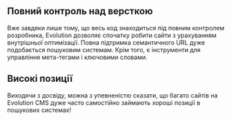 ## Повний контроль над версткою ##
Вже завдяки лише тому, що весь код знаходиться під повним контролем розробника, Evolution дозволяє спочатку робити сайти з урахуванням внутрішньої оптимізації. Повна підтримка семантичного URL дуже подобається пошуковим системам. Крім того, є інструменти для управління мета-тегами і ключовими словами.

## Високі позиції ##
Виходячи з досвіду, можна з упевненістю сказати, що багато сайтів на Evolution CMS дуже часто самостійно займають хороші позиції в пошукових системах!
